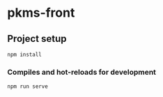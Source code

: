 # pkms-front

## Project setup
```
npm install
```

### Compiles and hot-reloads for development
```
npm run serve
```
